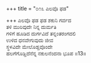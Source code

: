 +++
title = "೦೧೩ ಎಲವೊ ಫಡ"

+++
ಎಲವೊ ಫಡ ಫಡ ಶಕುನಿ ಗರ್ವದ  
ತಳಿ ಮುರಿವುದೇ ನಿನ್ನ ದುರ್ಮತಿ  
ಗಳಿಗೆ ಹೂಡಿದ ದುರ್ಗವಿದೆ ತನ್ನಂತರಂಗದಲಿ  
ಉಳಿದ ಧನವೇಗುವುದು ಜೀವ  
ಸ್ಥಳವಿದೇ ಮೇಲೊಡ್ಡವೊಂದೇ  
ಹಲಗೆಗೊಡ್ಡಿದೆನೆನ್ನ ನಕುಲನೆಂದನಾ ಭೂಪ     ॥13॥